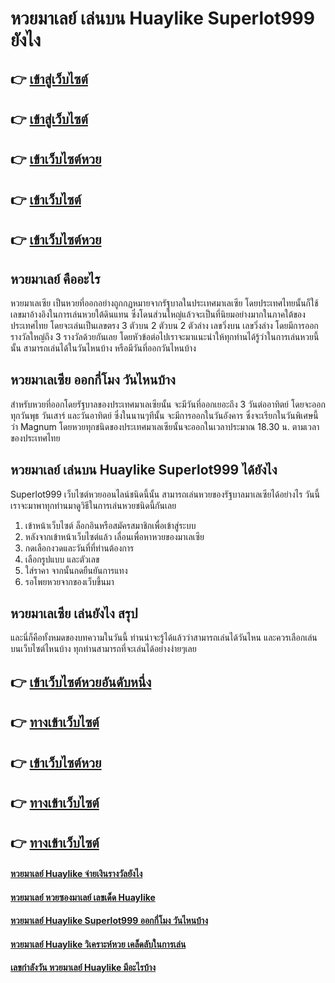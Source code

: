 # หวยมาเลย์ เล่นบน Huaylike Superlot999 ยังไง

## 👉 [เข้าสู่เว็บไซต์](https://bit.ly/3LhMO5Q)
## 👉 [เข้าสู่เว็บไซต์](https://bit.ly/3S7ipcO)
## 👉 [เข้าเว็บไซต์หวย](https://bit.ly/3S7ipcO)
## 👉 [เข้าเว็บไซต์](https://bit.ly/3S7ipcO)
## 👉 [เข้าเว็บไซต์หวย](https://bit.ly/3S7ipcO)

## หวยมาเลย์ คืออะไร
หวยมาเลเซีย เป็นหวยที่ออกอย่างถูกกฏหมายจากรัฐบาลในประเทศมาเลเซีย โดยประเทศไทยนั้นก็ใช้เลขมาอ้างอิงในการเล่นหวยใต้ดินแทน ซึ่งโดนส่วนใหญ่แล้วจะเป็นที่นิยมอย่างมากในภาคใต้ของประเทศไทย โดยจะเล่นเป็นเลขตรง 3 ตัวบน 2 ตัวบน 2 ตัวล่าง เลขวิ่งบน เลขวิ่งล่าง โดยมีการออกรางวัลใหญ่ถึง 3 รางวัลด้วยกันเลย โดยหัวข้อต่อไปเราจะมาแนะนำให้ทุกท่านได้รู้ว่าในการเล่นหวยนี้นั้น สามารถเล่นได้ในวันไหนบ้าง หรือมีวันที่ออกวันไหนบ้าง

## หวยมาเลเซีย ออกกี่โมง วันไหนบ้าง
สำหรับหวยที่ออกโดยรัฐบาลของประเทศมาเลเซียนั้น จะมีวันที่ออกเยอะถึง 3 วันต่ออาทิตย์ โดยจะออกทุกวันพุธ วันเสาร์ และวันอาทิตย์ ซึ่งในนานๆทีนั้น จะมีการออกในวันอังคาร ซึ่งจะเรียกในวันพิเศษนี้ว่า Magnum โดยหวยทุกชนิดของประเทศมาเลเซียนั้นจะออกในเวลาประมาณ 18.30 น. ตามเวลาของประเทศไทย

## หวยมาเลย์ เล่นบน Huaylike Superlot999 ได้ยังไง
Superlot999 เว็บไซต์หวยออนไลน์ชนิดนี้นั้น สามารถเล่นหวยของรัฐบาลมาเลเซียได้อย่างไร วันนี้เราจะมาพาทุกท่านมาดูวิธีในการเล่นหวยชนิดนี้กันเลย
1. เข้าหน้าเว็บไซต์ ล็อกอินหรือสมัครสมาชิกเพื่อเข้าสู่ระบบ
2. หลังจากเข้าหน้าเว็บไซต์แล้ว เลื่อนเพื่อหาหวยของมาเลเซีย
3. กดเลือกงวดและวันที่ที่ท่านต้องการ
4. เลือกรูปแบบ และตัวเลข 
5. ใส่ราคา จากนั้นกดยืนยันการแทง
6. รอโพยหวยจากของเว็บขึ้นมา

## หวยมาเลเซีย เล่นยังไง สรุป
และนี่ก็คือทั้งหมดของบทความในวันนี้ ท่านน่าจะรู้ได้แล้วว่าสามารถเล่นได้วันไหน และควรเลือกเล่นบนเว็บไซต์ไหนบ้าง ทุกท่านสามารถที่จะเล่นได้อย่างง่ายๆเลย

## 👉 [เข้าเว็บไซต์หวยอันดับหนึ่ง](https://bit.ly/3LhMO5Q)
## 👉 [ทางเข้าเว็บไซต์](https://bit.ly/3S7ipcO)
## 👉 [เข้าเว็บไซต์หวย](https://bit.ly/3S7ipcO)
## 👉 [ทางเข้าเว็บไซต์](https://bit.ly/3S7ipcO)
## 👉 [ทางเข้าเว็บไซต์](https://bit.ly/3S7ipcO)

#### [หวยมาเลย์ Huaylike จ่ายเงินรางวัลยังไง](https://atom.io/themes/หวยมาเลย์%20Huaylike%20จ่ายเงินรางวัลยังไง)
#### [หวยมาเลย์ หวยซองมาเลย์ เลขเด็ด Huaylike](https://atom.io/themes/หวยมาเลย์%20หวยซองมาเลย์%20เลขเด็ด%20Huaylike)
#### [หวยมาเลย์ Huaylike Superlot999 ออกกี่โมง วันไหนบ้าง](https://atom.io/themes/หวยมาเลย์%20Huaylike%20Superlot999%20ออกกี่โมง%20วันไหนบ้าง)
#### [หวยมาเลย์ Huaylike วิเคราะห์หวย เคล็ดลับในการเล่น](https://atom.io/themes/หวยมาเลย์%20Huaylike%20วิเคราะห์หวย%20เคล็ดลับในการเล่น)
#### [เลขกำลังวัน หวยมาเลย์ Huaylike มีอะไรบ้าง](https://atom.io/themes/เลขกำลังวัน%20หวยมาเลย์%20Huaylike%20มีอะไรบ้าง)